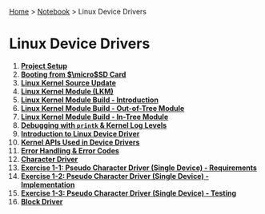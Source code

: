 <a href="../../">Home</a> > <a href="../notebook">Notebook</a> > Linux Device Drivers

# Linux Device Drivers



1. **<a href="./project-setup">Project Setup</a>**
1. **<a href="./booting-from-micro-sd-card">Booting from $\micro$SD Card</a>**
1. **<a href="./linux-kernel-source-update">Linux Kernel Source Update</a>**
1. **<a href="./linux-kernel-module">Linux Kernel Module (LKM)</a>**
1. **<a href="./linux-kernel-module-build-introduction">Linux Kernel Module Build - Introduction</a>**
1. **<a href="./linux-kernel-module-build-out-of-tree-module">Linux Kernel Module Build - Out-of-Tree Module</a>**
1. **<a href="./linux-kernel-module-build-in-tree-module">Linux Kernel Module Build - In-Tree Module</a>**
1. **<a href="./debugging-with-printk-and-kernel-log-levels">Debugging with `printk` & Kernel Log Levels</a>**
1. **<a href="./introduction-to-linux-device-driver">Introduction to Linux Device Driver</a>**
1. **<a href="./kernel-apis-used-in-device-drivers">Kernel APIs Used in Device Drivers</a>**
1. **<a href="./error-handling-and-error-codes">Error Handling & Error Codes</a>**
1. **<a href="./character-driver">Character Driver</a>**
1. **<a href="./exercise-1-1-pseudo-character-driver-single-device-requirements">Exercise 1-1: Pseudo Character Driver (Single Device) - Requirements</a>**
1. **<a href="./exercise-1-2-pseudo-character-driver-single-device-implementation">Exercise 1-2: Pseudo Character Driver (Single Device) - Implementation</a>**
1. **<a href="./exercise-1-3-pseudo-character-driver-single-device-testing">Exercise 1-3: Pseudo Character Driver (Single Device) - Testing</a>**
1. **<a href="./block-driver">Block Driver</a>**

